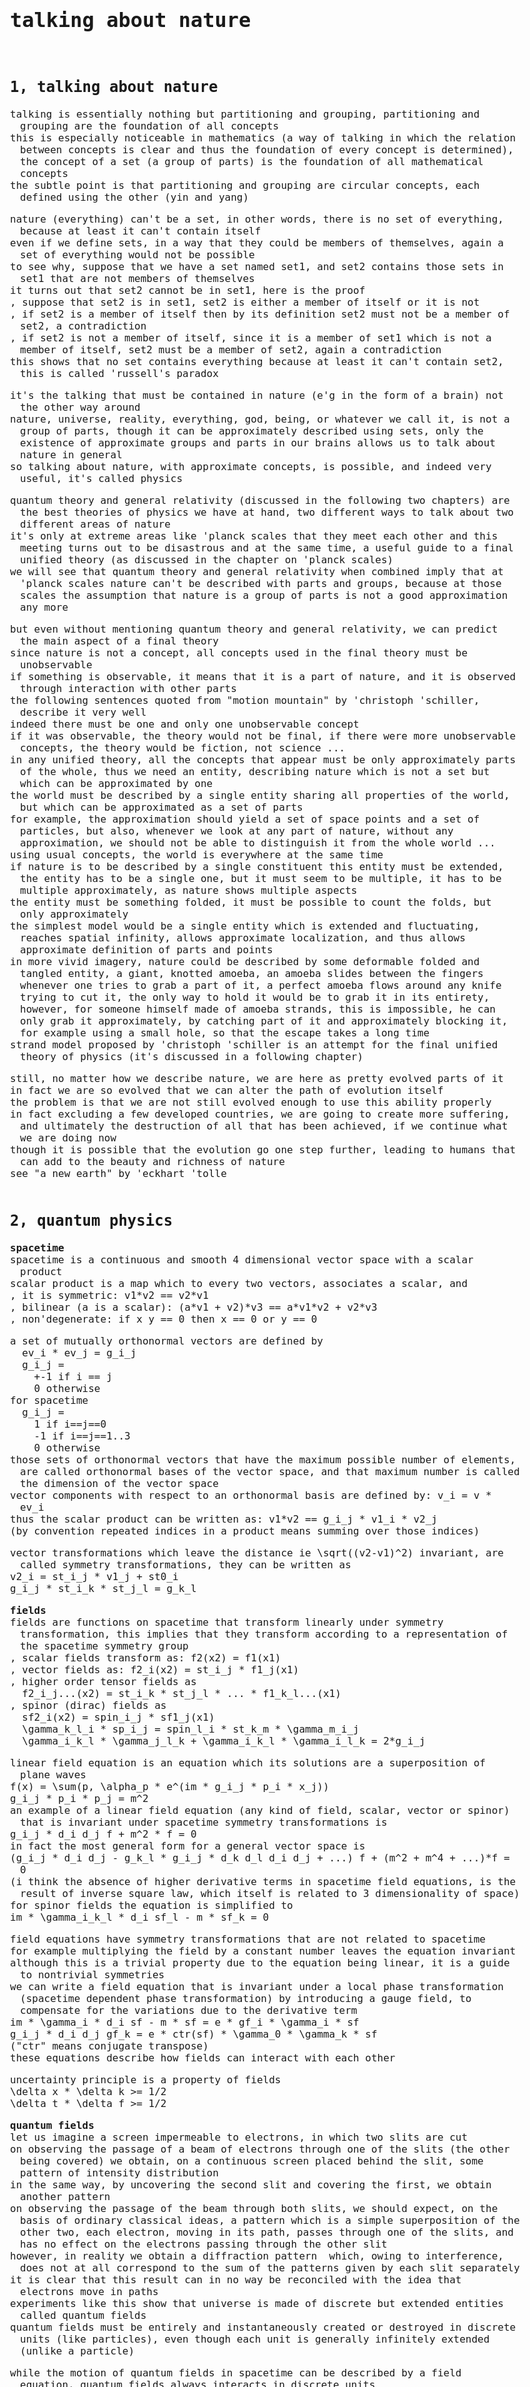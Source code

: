 
<html>
<head>
<link href='https://fonts.googleapis.com/css?family=Source+Code+Pro' rel='stylesheet'>
</head>

<body style="padding: 1em; margin: 0; font-family: 'Source Code Pro', monospace; font-size: 1em; max-width: 50em; white-space: pre-wrap; margin-left: 1em; text-indent: -1em;">
<h1>talking about nature</h1>
<h2>1, talking about nature</h2><div>talking is essentially nothing but partitioning and grouping, partitioning and grouping are the foundation of all concepts</div><div>this is especially noticeable in mathematics (a way of talking in which the relation between concepts is clear and thus the foundation of every concept is determined), the concept of a set (a group of parts) is the foundation of all mathematical concepts</div><div>the subtle point is that partitioning and grouping are circular concepts, each defined using the other (yin and yang)</div><div><p></p></div><div>nature (everything) can't be a set, in other words, there is no set of everything, because at least it can't contain itself</div><div>even if we define sets, in a way that they could be members of themselves, again a set of everything would not be possible</div><div>to see why, suppose that we have a set named set1, and set2 contains those sets in set1 that are not members of themselves</div><div>it turns out that set2 cannot be in set1, here is the proof</div><div>, suppose that set2 is in set1, set2 is either a member of itself or it is not</div><div>, if set2 is a member of itself then by its definition set2 must not be a member of set2, a contradiction</div><div>, if set2 is not a member of itself, since it is a member of set1 which is not a member of itself, set2 must be a member of set2, again a contradiction</div><div>this shows that no set contains everything because at least it can't contain set2, this is called 'russell's paradox</div><div><p></p></div><div>it's the talking that must be contained in nature (e'g in the form of a brain) not the other way around</div><div>nature, universe, reality, everything, god, being, or whatever we call it, is not a group of parts, though it can be approximately described using sets, only the existence of approximate groups and parts in our brains allows us to talk about nature in general</div><div>so talking about nature, with approximate concepts, is possible, and indeed very useful, it's called physics</div><div><p></p></div><div>quantum theory and general relativity (discussed in the following two chapters) are the best theories of physics we have at hand, two different ways to talk about two different areas of nature</div><div>it's only at extreme areas like 'planck scales that they meet each other and this meeting turns out to be disastrous and at the same time, a useful guide to a final unified theory (as discussed in the chapter on 'planck scales)</div><div>we will see that quantum theory and general relativity when combined imply that at 'planck scales nature can't be described with parts and groups, because at those scales the assumption that nature is a group of parts is not a good approximation any more</div><div><p></p></div><div>but even without mentioning quantum theory and general relativity, we can predict the main aspect of a final theory</div><div>since nature is not a concept, all concepts used in the final theory must be unobservable</div><div>if something is observable, it means that it is a part of nature, and it is observed through interaction with other parts</div><div>the following sentences quoted from "motion mountain" by 'christoph 'schiller, describe it very well</div><div>indeed there must be one and only one unobservable concept</div><div>if it was observable, the theory would not be final, if there were more unobservable concepts, the theory would be fiction, not science ...</div><div>in any unified theory, all the concepts that appear must be only approximately parts of the whole, thus we need an entity, describing nature which is not a set but which can be approximated by one</div><div>the world must be described by a single entity sharing all properties of the world, but which can be approximated as a set of parts</div><div>for example, the approximation should yield a set of space points and a set of particles, but also, whenever we look at any part of nature, without any approximation, we should not be able to distinguish it from the whole world ...</div><div>using usual concepts, the world is everywhere at the same time</div><div>if nature is to be described by a single constituent this entity must be extended, the entity has to be a single one, but it must seem to be multiple, it has to be multiple approximately, as nature shows multiple aspects</div><div>the entity must be something folded, it must be possible to count the folds, but only approximately</div><div>the simplest model would be a single entity which is extended and fluctuating, reaches spatial infinity, allows approximate localization, and thus allows approximate definition of parts and points</div><div>in more vivid imagery, nature could be described by some deformable folded and tangled entity, a giant, knotted amoeba, an amoeba slides between the fingers whenever one tries to grab a part of it, a perfect amoeba flows around any knife trying to cut it, the only way to hold it would be to grab it in its entirety, however, for someone himself made of amoeba strands, this is impossible, he can only grab it approximately, by catching part of it and approximately blocking it, for example using a small hole, so that the escape takes a long time</div><div>strand model proposed by 'christoph 'schiller is an attempt for the final unified theory of physics (it's discussed in a following chapter)</div><div><p></p></div><div>still, no matter how we describe nature, we are here as pretty evolved parts of it</div><div>in fact we are so evolved that we can alter the path of evolution itself</div><div>the problem is that we are not still evolved enough to use this ability properly</div><div>in fact excluding a few developed countries, we are going to create more suffering, and ultimately the destruction of all that has been achieved, if we continue what we are doing now</div><div>though it is possible that the evolution go one step further, leading to humans that can add to the beauty and richness of nature</div><div>see "a new earth" by 'eckhart 'tolle</div>
<h2>2, quantum physics</h2><div><b>spacetime</b></div><div>spacetime is a continuous and smooth 4 dimensional vector space with a scalar product</div><div>scalar product is a map which to every two vectors, associates a scalar, and</div><div>, it is symmetric: v1*v2 == v2*v1</div><div>, bilinear (a is a scalar): (a*v1 + v2)*v3 == a*v1*v2 + v2*v3</div><div>, non'degenerate: if x y == 0 then x == 0 or y == 0</div><div><p></p></div><div>a set of mutually orthonormal vectors are defined by</div><div>  ev_i * ev_j = g_i_j</div><div>  g_i_j =</div><div>    +-1 if i == j </div><div>    0 otherwise</div><div>for spacetime</div><div>  g_i_j =</div><div>    1 if i==j==0</div><div>    -1 if i==j==1..3</div><div>    0 otherwise</div><div>those sets of orthonormal vectors that have the maximum possible number of elements, are called orthonormal bases of the vector space, and that maximum number is called the dimension of the vector space</div><div>vector components with respect to an orthonormal basis are defined by: v_i = v * ev_i</div><div>thus the scalar product can be written as: v1*v2 == g_i_j * v1_i * v2_j</div><div>(by convention repeated indices in a product means summing over those indices)</div><div><p></p></div><div>vector transformations which leave the distance ie \sqrt((v2-v1)^2) invariant, are called symmetry transformations, they can be written as</div><div>v2_i = st_i_j * v1_j + st0_i</div><div>g_i_j * st_i_k * st_j_l = g_k_l</div><div><p></p></div><div><b>fields</b></div><div>fields are functions on spacetime that transform linearly under symmetry transformation, this implies that they transform according to a representation of the spacetime symmetry group</div><div>, scalar fields transform as: f2(x2) = f1(x1)</div><div>, vector fields as: f2_i(x2) = st_i_j * f1_j(x1)</div><div>, higher order tensor fields as</div><div>  f2_i_j...(x2) = st_i_k * st_j_l * ... * f1_k_l...(x1)</div><div>, spinor (dirac) fields as</div><div>  sf2_i(x2) = spin_i_j * sf1_j(x1)</div><div>  \gamma_k_l_i * sp_i_j = spin_l_i * st_k_m * \gamma_m_i_j</div><div>  \gamma_i_k_l * \gamma_j_l_k + \gamma_i_k_l * \gamma_i_l_k = 2*g_i_j</div><div><p></p></div><div>linear field equation is an equation which its solutions are a superposition of plane waves</div><div>f(x) = \sum(p, \alpha_p * e^(im * g_i_j * p_i * x_j))</div><div>g_i_j * p_i * p_j = m^2</div><div>an example of a linear field equation (any kind of field, scalar, vector or spinor) that is invariant under spacetime symmetry transformations is</div><div>g_i_j * d_i d_j f + m^2 * f = 0</div><div>in fact the most general form for a general vector space is</div><div>(g_i_j * d_i d_j - g_k_l * g_i_j * d_k d_l d_i d_j + ...) f + (m^2 + m^4 + ...)*f = 0</div><div>(i think the absence of higher derivative terms in spacetime field equations, is the result of inverse square law, which itself is related to 3 dimensionality of space)</div><div>for spinor fields the equation is simplified to</div><div>im * \gamma_i_k_l * d_i sf_l - m * sf_k = 0</div><div><p></p></div><div>field equations have symmetry transformations that are not related to spacetime</div><div>for example multiplying the field by a constant number leaves the equation invariant</div><div>although this is a trivial property due to the equation being linear, it is a guide to nontrivial symmetries</div><div>we can write a field equation that is invariant under a local phase transformation (spacetime dependent phase transformation) by introducing a gauge field, to compensate for the variations due to the derivative term</div><div>im * \gamma_i * d_i sf - m * sf = e * gf_i * \gamma_i * sf</div><div>g_i_j * d_i d_j gf_k = e * ctr(sf) * \gamma_0 * \gamma_k * sf</div><div>("ctr" means conjugate transpose)</div><div>these equations describe how fields can interact with each other</div><div><p></p></div><div>uncertainty principle is a property of fields</div><div>\delta x * \delta k &gt;= 1/2</div><div>\delta t * \delta f &gt;= 1/2</div><div><p></p></div><div><b>quantum fields</b></div><div>let us imagine a screen impermeable to electrons, in which two slits are cut</div><div>on observing the passage of a beam of electrons through one of the slits (the other being covered) we obtain, on a continuous screen placed behind the slit, some pattern of intensity distribution</div><div>in the same way, by uncovering the second slit and covering the first, we obtain another pattern</div><div>on observing the passage of the beam through both slits, we should expect, on the basis of ordinary classical ideas, a pattern which is a simple superposition of the other two, each electron, moving in its path, passes through one of the slits, and has no effect on the electrons passing through the other slit</div><div>however, in reality we obtain a diffraction pattern  which, owing to interference, does not at all correspond to the sum of the patterns given by each slit separately</div><div>it is clear that this result can in no way be reconciled with the idea that electrons move in paths</div><div>experiments like this show that universe is made of discrete but extended entities called quantum fields</div><div>quantum fields must be entirely and instantaneously created or destroyed in discrete units (like particles), even though each unit is generally infinitely extended (unlike a particle)</div><div><p></p></div><div>while the motion of quantum fields in spacetime can be described by a field equation, quantum fields always interacts in discrete units</div><div>thus a field (such as the dirac field) can be considered as the probability amplitude for interaction with another field (such as the electromagnetic field)</div><div>thus the field particle duality makes the measurement (which relies on interactions), a probabilistic process</div><div>the fact that everything even measurement tools have field behaviours, implies that measurement has an intrinsic uncertainty (because of the field's uncertainty mentioned above)</div><div>the discrete entities of a quantum field have no independent dynamical characteristic</div><div>dynamical characteristics of the electron appear only as a result of the measurement itself</div><div>thus the measuring process always affects the quantum field subjected to it, and it is in principle impossible to make its effect arbitrarily small (for a given accuracy of measurement) the more exact the measurement, the stronger the effect exerted by it (because it demands stronger interaction) and only in measurements of very low accuracy, can the effect on the measured object be small</div><div><a href='https://you.uark.edu/ahobson/'>'art 'hobson, there are no particles, there are only fields</a></div><div>"'babis 'anastasiou, quantum field theory"</div><div><a href='http://epx.phys.tohoku.ac.jp/~yhitoshi/particleweb/particle.html'>'hitoshi 'yamamoto, quantum field theory</a></div><div><p></p></div><div><b>strong and weak interactions</b></div><div>in quantum chromodynamics (which describes strong forces) a generalization of the dirac equation is used that have s'u3 internal symmetry (3rd order special unitary group, the set of all 3*3 unitary matrices with unit determinant) instead of the trivial u1 internal symmetry</div><div>this equation implies the interaction between gauge fields themselves</div><div>but since in this approach, there is no rigorous explanation (yet) for confinement, i think it is better to describe strong force as a binding process, due to the internal structures of quantons, not as an interaction like electromagnetism</div><div><p></p></div><div>also i think weak bosons are not new elementary particles, they are just an (extremely short lived) entanglement of other particles</div><div>, w- is an entanglement of an electron and an antineutrino (or higher generations)</div><div>, w+ is an antielectron and a neutrino (or higher generations)</div><div>, and z is a particle and its antiparticle</div><div>weak interaction is nothing but the decay of unstable quantons to stable ones</div><div>and since particle decays are not motions in spacetime, there is no violation of space or time reversal symmetries</div><div>the asymmetry is due to the asymmetry in the internal structure of particles, in other words processes that change the internal structure of particles seem to violate space and time reversal symmetries</div><div>this description is equivalent to conventional one as the broken s'u2 local gauge interaction, with elementary weak bosons, but as we will see in the chapter on strand model it helps us to avoid single stranded knots</div><div>the important point is that the decay of quantons actually shows us that quantons have some kind of internal structure</div><div><p></p></div><div><b>classical physics is inconsistent</b></div><div>it is interesting to see how quantum fields lead to classical particles and fields</div><div>  as approximations</div><div>'asim 'barut "electrodynamics and classical theory of fields and particle"</div><div>the discussion about self energy of point particles at the end of this book is briefly presented below, but the discussion seems unnecessary if we see classical theory of particles and fields, only as an approximation (which can be even inconsistent) of quantum theory (which is consistent and renormalizable, neglecting gravity of course)</div><div><p></p></div><div>interactions of fields and particles, leads to infinite self energy for point particles which its renormalization leads to non causal effects</div><div>each electron is located in a place where there is an infinite force of repulsion against electrons</div><div>we might simply declare that although the force of repulsion on a charged particle from its own field is infinite, it is equally infinite in all directions, so the infinite forces cancel out, leaving no net force on the particle due to its own field, at least if the particle is in uniform motion</div><div>then we can further suppose that the acceleration of a charged particle causes it to bias this singularity as it overtakes its own field, thereby incurring a net force (which can be made finite by mass renormalization), this same disturbance of the field results in radiation, so we can see the expected correlation between radiation and reaction</div><div>however, this approach leads to some highly nonIntuitive conclusions. for one thing, the equation of motion based on this premise seems to imply that, a uniformly accelerating charge does not radiate at all, even more disquieting, we find that the equations of motion for a free charged particle, possess run-away solutions, in which the particle rapidly accelerates toward the speed of light, in effect the particle is surfing on its own field</div><div>there is another way to get rid of infinite self'energy, but it leads to non'causal effects</div><div>we could point out that an electron does not interact with its own field, it interacts only with the fields of other particles</div><div>if we take this approach we must then explain why a charged particle resists changes in its state of motion, more strongly than an uncharged particle of the same inertial mass, the traditional account of accelerated charges tell us that this radiation reaction force applied through the particle's motion supplies the energy that is radiated away in the form of electromagnetic waves</div><div>the origin of this force is usually taken to be the interaction of the particle with its own field, thus if we declare that charged particles do not interact with their own fields, we need a different explanation for radiation reaction</div><div>one wellKnown candidate is the 'wheeler'feynman absorber theory, according to which the excess resistance of a charged particle, to changes in its state of motion is due to advanced waves emanating backwards in time, from an all encompassing array of absorbers in the future, whose waves are excited by the retarded waves emanating forwards in time from the particle</div><div>note that a field is necessarily both absorbed and emitted, if it were not, we would have no experience of it, it is only the emission and absorption events that are observable, not the existence of some entity in transit</div><div><p></p></div><div><b>hints to extended entities</b></div><div>any particle that is smaller than its own compton wavelength must be elementary</div><div>if it were composite, there would be a lighter component inside it, this lighter particle would have a larger compton wavelength than the composite particle, this is impossible, since the size of a composite particle must be larger than the compton wavelength of its components</div><div>however, an elementary particle can have constituents, provided that they are not compact</div><div>the difficulties of compact constituents were described by 'andrei 'sakharov in the 1960s</div><div>if the constituents are extended, the previous argument does not apply, as extended constituents have no localized mass</div><div>as a result, if a flying arrow ('zeno's famous example) is made of extended constituents, it cannot be said to be at a given position at a given time</div><div>  shortening the observation time towards the Planck time, makes an arrow disappear in the cloud that makes up spacetime</div><div><p></p></div><div>in the strand model, elementary particles are (families of) tangles of strands</div><div>in other words, elementary particles are not the basic building blocks of matter, strands are</div><div>if particles could really be elementary, it would be impossible to understand their properties</div><div>in the strand model, particles are not really elementary, but neither are they, in the usual sense, composed, particles are tangles of unobservable strands</div><div>in this way, the strand model retains the useful aspects of the idea of elementary particle, but gets rid of its limitations</div><div>if one wants to think radically, the strand model can be seen as, eliminating the concepts of elementariness and of particle</div><div><p></p></div><div>a model for spin 1/2 is part of physics folklore since almost a century, any belt provides an example, any localized structure with any number of tails attached to it (tails that reach the border of the region of space under consideration) has the same properties as a spin 1/2 particle, the only condition is that the tails themselves are unobservable</div><div>the tail model even has the same problems with highly curved space, as real spin 1/2 particles have</div><div>it is a famous exercise to show that such a model is indeed invariant under 4 'pi rotations, but not under 2 'pi rotations, and that two such particles get entangled when exchanged, but get untangled when exchanged twice, the tail model thus confirms that rotation is partial exchange</div><div>particles can have spin 1/2 provided that they have tails going to the border of space, if the tails do not reach the border, the model does not work</div><div>spin 1/2 thus even seems to require extension</div><div><p></p></div><div>this section was quoted from <a href='http://www.motionmountain.net/'>'christoph 'schiller, motion mountain</a></div>
<h2>3, gravity and curved spacetime</h2><div>gravity has the basic property that all bodies move in it in the same manner, independent of mass, provided the initial conditions are the same</div><div>this property of gravitational fields provides the possibility of establishing an analogy between the motion of a body in a gravitational field, and the motion of a body not located in any external field, but which is considered from the point of view of a noninertial system of reference</div><div>namely, in an inertial reference system, the free motion of all bodies is uniform and rectilinear, and if, say, at the initial time their velocities are the same, they will be the same for all times</div><div>clearly, therefore, if we consider this motion in a given noninertial system then relative to this system all the bodies will move in the same way</div><div>thus the properties of the motion in a noninertial system are the same as those in an inertial system in the presence of a gravitational field</div><div>in other words, a non inertial reference system is equivalent to a certain gravitational field, this is called the principle of equivalence</div><div>however, the fields to which non'inertial reference systems are equivalent are not completely identical with actual gravitational fields, which occur also in inertial frames, for there is a very essential difference with respect to their behavior at infinity</div><div>at infinite distances from the bodies producing the field actual gravitational fields always go to zero</div><div>contrary to this, the fields to which noninertial frames are equivalent, increase without limit at infinity, or, in any event, remain finite in value</div><div>thus, for example, the centrifugal force which appears in a rotating reference system increases without limit as we move away from the axis of rotation</div><div>the field to which a reference system in accelerated linear motion is equivalent is the same  over all space and also at infinity</div><div>the fields to which non inertial systems are equivalent vanish as soon as we transform to an inertial system</div><div>in contrast to this, actual gravitational fields (existing also in an inertial reference frame) cannot be eliminated by any choice of reference system</div><div>this is already clear from what has been said above, concerning the difference in conditions at infinity between actual gravitational fields and fields to which non inertial systems are equivalent</div><div>since the latter do not approach zero at infinity, it is clear that it is impossible by any choice of reference frame to eliminate an actual field, since it vanishes at infinity</div><div>the fundamental property of gravitational fields that all bodies move in them in the same way, remains valid also in relativistic mechanics</div><div>consequently there remains also the analogy between gravitational fields and non inertial reference systems</div><div>upon transforming to any other inertial reference system (i'e under 'lorentz transformation) the interval, retains the same form</div><div>however, if we transform to a nonInertial system of reference, the interval will no longer be a sum of squares of the four coordinate differentials</div><div>thus in a noninertial system of reference the spacetime metric (g_i_j) is symmetric, and is a certain function of spacetime</div><div>the same applies also to actual gravitational fields</div><div>any gravitational field is just a change in the metric of spacetime, as in nonrelativistic mechanics, there is a fundamental difference between actual gravitational fields and fields to which non inertial reference systems are equivalent</div><div>upon transforming to a non inertial reference system, the metric is obtained from the 'lorentzian one by a simple transformation of coordinates, and can be reduced over all space to their lorentzian values, by the inverse coordinate transformation</div><div>that such forms for g_i_j are very special is clear from the fact that it is impossible by a mere transformation of the four coordinates to bring the ten quantities g_i_j to a pre'assigned form</div><div>an actual gravitational field cannot be eliminated by any transformation of coordinates</div><div>In other words, in the presence of a gravitational field spacetime is such that the quantities g_i_j determining its metric cannot, by any coordinate transformation, be brought to their lorentzian values over all space, such a spacetime is said to be curved, in contrast to flat spacetime  where such a reduction is possible</div><div>by an appropriate choice of coordinates, we can, however, bring the quantities g_i_j to lorentzian form at any individual point of the non'lorentzian spacetime, such a coordinate system is said to be lorentzian for the given point</div><div>a simple argument shows pictorially that space will become nonEuclidean when we change to a non'inertial system of reference</div><div>let us consider two reference frames, of which one (k1) is inertial, while the other (k2) rotates uniformly with respect to k1 around their common z axis</div><div>a circle in the x1'y1 plane of the k1 system (with its center at the origin) can also be regarded as a circle in the x2'y2 plane of the k2 system</div><div>measuring the length of the circle and its diameter with a yardstick in the k1 system, we obtain values whose ratio is equal to 'pi, in accordance with the euclidean character of the geometry in the inertial reference system</div><div>now let the measurement be carried out with a yardstick at rest relative to k2</div><div>observing this process from the k1 system, we find that the yardstick laid along the circumference suffers a 'lorentz contraction, whereas the yardstick placed radially is not changed</div><div>it is therefore clear that the ratio of the circumference to the diameter, obtained from such a measurement, will be greater than 'pi </div><div>in the general case of an arbitrary, varying gravitational field, the metric of space is not only non'euclidean, but also varies with the time</div><div>as a result, the relative position of test bodies introduced into the field, cannot remain unchanged in any coordinate system</div><div>thus if the particles are placed around the circumference of a circle and along a diameter, since the ratio of the circumference to the diameter is not equal to and changes with time, it is clear that if the separations of the particles along the diameter remain unchanged, the separations around the circumference must change, and conversely</div><div>thus in the general theory of relativity it is impossible in general, to have a system of bodies which are fixed relative to one another</div><div>this result essentially changes the very concept of a system of reference, in the general theory of relativity, as compared to its meaning in the special theory</div><div>in the latter we meant by a reference system a set of bodies at rest relative to one another</div><div>  in unchanging relative positions</div><div>such systems of bodies do not exist in the presence of a variable gravitational field, and for the exact determination of the position of a particle in space we must, strictly speaking, have an infinite number of bodies which fill all the space, like some sort of medium</div><div>such a system of bodies with arbitrarily running clocks fixed on them, constitutes a reference system in the general theory of relativity</div><div>in connection with the arbitrariness of the choice of a reference system, the laws of nature must be written in the general theory of relativity, in a form which is appropriate to any fourDimensional system of coordinates (or, as one says, in covariant form)</div><div>this, of course, does not imply the physical equivalence of all these reference systems (like the physical equivalence of all inertial reference systems in the special theory)</div><div>on the contrary, the specific appearances of physical phenomena, including the properties of the motion of bodies, become different in all systems of reference</div><div><p></p></div><div>if an observer is under the influence of electromagnetic forces, he can perform an experiment which makes him aware of the presence of the force, because bodies with different charges have different accelerations in the field, thus the observer can observe an acceleration for particles with charges less or greater than its own</div><div>but this is not true in the case of gravity, because gravitational charge is the mass itself</div><div>this is called equivalence of free fall and inertial motion, or equivalence of the mass (inertial mass) and gravitational charge (gravitational mass), or equivalence of gravitation and accelerated reference</div><div>in addition according to special relativity, energy is equivalent to (inertial) mass, so light have to lose energy when it rises in a gravitational field, since otherwise it can be turned into (inertial which then is equal to gravitational) mass, and through falling, gain an extra energy, leading to creation of energy from nothing</div><div>thus rising light is gravitationally redshifted, this shows that gravitation acts like local spacetime transformations, and it implies the curvature of spacetime</div><div>thus spacetime is not just a background for the motion of matter (massive bodies), but is itself influenced (curved) by it</div><div>for a spacetime with a local 'lorentz symmetry there is a maximum curvature which can be reached when a body's mass fits inside the so called 'schwarzschild radius (2*g*m/c^2), this is called a black hole</div>
<h2>4, 'planck scales</h2><div>at extremely small scales of spacetime, called 'planck scales, the momenergy of quantum particles can be so high that black holes appear</div><div>therefore at 'planck scales, nature is not observable, spacetime is indistinguishable from particles and fields, they must be described by the same (unobservable) thing</div><div>the rest of this section is quoted from "motion mountain" by 'christoph 'schiller</div><div><p></p></div><div>general relativity and quantum theory contradict each other, in practice however, this happens only at 'planck scales</div><div>the reason for the contradiction is the insistence on a circular definition of space and particles, only the circular definition allows us to define points and point particles</div><div>in order to solve the contradictions and to understand nature at 'planck scales, we must introduce common constituents for space and particles</div><div><p></p></div><div>elements and sets must be abandoned</div><div>note that this radical conclusion is deduced from only two statements</div><div>, the necessity of using quantum theory whenever the dimensions are of the order of the Compton wavelength</div><div>, and of using general relativity whenever the dimensions are of the order of the Schwarzschild radius</div><div>together, they mean that no precise description of nature can contain elements and sets</div><div>the difficulties in complying with this result explain why the unification of the two theories has not so far been successful</div><div>not only does unification require that we stop using space, time and mass for the description of nature, it also requires that all distinctions, of any kind, should be only approximate, but all physicists have been educated on the basis of exactly the opposite creed</div><div><p></p></div><div>whenever we combine general relativity and quantum theory, the universe teaches us that it is not a set of parts</div><div>for this reason, any sentence or expression containing the term "universe", is probably meaningless, whenever complete precision is required</div><div>we also learned that a description of nature without sets, solves the contradictions between general relativity and quantum theory</div><div>we also found, again, that despite the contradictions between quantum theory and general relativity, the 'planck limits (c, \hbar and c^4/4*'g) remain valid</div><div>we then found an intriguing relation between 'planck scales and cosmological scales, they seem to pose the same challenges to their description, there is a tight relation between large and small scales in nature, there seems to be little difference (if any at all) between the universe and nothing</div><div><p></p></div><div>combining quantum theory and general relativity leads us to several important results</div><div>  on the description of nature, the constituents of vacuum and particles cannot be points</div><div>there is no conceivable way to prove that points exist, as the smallest measurable distance in nature is the 'planck length</div><div>vacuum and particles mix at 'planck scales, as there is no conceivable way to distinguish</div><div>  whether a 'planck sized region is part of a particle or of empty space</div><div>matter, radiation and vacuum cannot be distinguished at 'planck scales, they are made of common constituents</div><div>particles, vacuum and continuous space do not exist at 'planck scales, they disappear in a yet unclear 'planck scale mixture</div><div><p></p></div><div>distinguishing between two entities requires different measurement results, for example, different positions, masses or sizes</div><div>whatever quantity we choose, at 'planck energy the distinction becomes impossible, only at everyday energies is it approximately possible</div><div><p></p></div><div>whatever observable is chosen, at the 'planck energy the distinction becomes impossible, because of the large measurement errors</div><div><p></p></div><div>vacuum and particles must not differ at 'planck scales, because of limits of measurement precision</div><div>vacuum and particles therefore must be described by common fundamental constituents</div><div><p></p></div><div>we need a description of nature that allows us to state that at 'planck energy nothing can be distinguished from anything else</div><div>for example, it must be impossible to distinguish particles from each other, or from the vacuum</div><div>there is only one solution, everything (or at least, what we call "everything" in everyday life) must be made of the same single constituent, all particles are made of one "piece", every point in space, every event, every particle and every instant of time must be made of the same single constituent</div><div><p></p></div><div>if we exclude gauge interactions, we can summarize the rest of physics in a few limit statements</div><div>, the speed limit is equivalent to special relativity</div><div>, the force limit to general relativity</div><div>, the action limit to quantum theory</div><div>, the entropy limit to thermodynamics</div><div>, the distance limit to cosmology</div><div>these limits are observer invariant</div><div>the invariant limits imply that in nature every physical observable is bound on one end by the corresponding (corrected) 'planck unit, and on the other end by a cosmological limit</div><div>the existence of lower and upper limit values to all observables implies that measurement precision is limited</div><div>as a consequence, matter and vacuum are indistinguishable, the description of spacetime as a continuous manifold is not correct, and nature can be described by sets only approximately</div><div>a natural way to avoid the use of sets is a description of empty space, radiation and matter</div><div>  as being made of common constituents</div><div><p></p></div><div>in order to reproduce three dimensional space, 'planck units, spin, and black hole entropy</div><div>  the fundamental constituents must be extended</div><div><p></p></div><div>twentieth century physics deduced several invariant properties of motion, these invariants, such as the speed of light or the quantum of action are called 'planck units</div><div>the invariant 'planck units allow motion to be measured</div><div>above all, these invariants are also found to be limit values valid for every example of motion</div><div>combining quantum theory and general relativity, we discover that at the 'planck limits the universe, space and particles are not described by points</div><div>we find that as long as we use points to describe particles and space, and as long as we use sets and elements to describe nature, a unified description of motion is impossible</div><div>the combination of quantum theory and general relativity teaches us that space and particles have common constituents</div><div>by exploring black holes, spin, and the limits of quantum theory and gravity we discover that the common constituents of space and particles are fluctuating, extended, without ends, and one'dimensional, the common constituents of space and particles are fluctuating strands</div><div>we discover that we cannot think or talk without continuity, we need a background to describe nature</div><div>we conclude that to talk about motion, we have to combine continuity and non'continuity in an appropriate way, this is achieved by imagining that fluctuating strands move in a continuous three dimensional background</div>
<h2>5, strand model</h2><div><a href='http://motionmountain.com/research.html'>strand model</a></div><div>(i think knots must be avoided, because to have knots made of one strand, and also to describe their motion, either we need the end of the strand, or we need the strand to be penetrable both lead to serious problems)</div><div>vacuum is a web of straight strands</div><div>any deformation in a strand transfers to the neighboring strands with the speed of light</div><div>it takes an average time equal to 'planck time, and average distance of strands is equal to 'planck length, the corresponding action is equal to 'planck action, so the average speed of a simple curve on a strand (called a photon) is the speed of light</div><div>tangled deformations (made of two or three strands) move with a constant velocity (on average) less than the speed of light, they can change their (average) velocity by emitting photons</div><div>tangles are not necessarily between adjacent strands, they can be between distant strands, tangles (as well as photons) are not necessarily localizable, they get localized when they interact with baths</div><div>some tangles are unstable and decay to stable ones</div><div>a tangle can be untangled with a mirror tangle and produce high frequency photons</div><div>mass is the amount of inter'tangledness, and thus it determines the inertial difficulty to move the tangle, as well as the curvature of nearby vacuum strands</div><div><p></p></div><div>for lack of a better name, i call it the "tao", it flows through all things, inside and outside, and returns to the origin of all things (from "tao te ching")</div></body></html>
